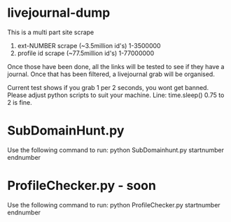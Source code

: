 # livejournal-dump

This is a multi part site scrape

1. ext-NUMBER scrape (~3.5million id's) 1-3500000
2. profile id scrape (~77.5million id's) 1-77000000

Once those have been done, all the links will be tested to see if they have a journal. Once that has been filtered, a livejournal grab will be organised.

Current test shows if you grab 1 per 2 seconds, you wont get banned. Please adjust python scripts to suit your machine.  Line: time.sleep() 0.75 to 2 is fine.


# SubDomainHunt.py

Use the following command to run:
python SubDomainhunt.py startnumber endnumber

# ProfileChecker.py - soon

Use the following command to run:
python ProfileChecker.py startnumber endnumber
